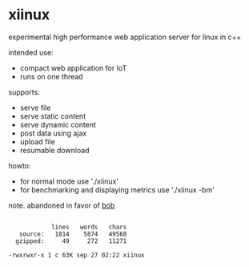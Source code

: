 # xiinux

experimental high performance web application server for linux in c++

intended use:
* compact web application for IoT
* runs on one thread

supports:
* serve file
* serve static content
* serve dynamic content
* post data using ajax
* upload file
* resumable download

howto:
* for normal mode use './xiinux'
* for benchmarking and displaying metrics use './xiinux -bm'

note. abandoned in favor of [bob](https://github.com/calint/bob)

```

            lines   words   chars
   source:   1814    5874   49568
  gzipped:     49     272   11271

-rwxrwxr-x 1 c 63K sep 27 02:22 xiinux

```